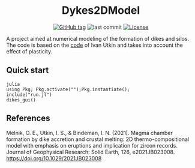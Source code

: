 <div align="center">

# Dykes2DModel

[![GitHub tag](https://img.shields.io/github/v/release/Sorokin-MA/Dykes2DModel)](https://github.com/Sorokin-MA/Dykes2DModel/releases/latest) ![last commit](https://img.shields.io/github/last-commit/Sorokin-MA/Dykes2DModel) [![License](https://img.shields.io/github/license/Sorokin-MA/Dykes2DModel)](https://github.com/Sorokin-MA/Dykes2DModel/blob/main/LICENSE) 



</div>

A project aimed at numerical modeling of the formation of dikes and silos. The code is based on the [code](https://agupubs.onlinelibrary.wiley.com/doi/abs/10.1029/2021JB023008) of Ivan Utkin and takes into account the effect of plasticity.

## Quick start
```
julia
using Pkg; Pkg.activate("");Pkg.instantiate();
include("run.jl")
dikes_gui()
```

## References
Melnik, O. E., Utkin, I. S., & Bindeman, I. N. (2021). Magma chamber formation by dike accretion and crustal melting: 2D thermo-compositional model with emphasis on eruptions and implication for zircon records. Journal of Geophysical Research: Solid Earth, 126, e2021JB023008. 
https://doi.org/10.1029/2021JB023008

